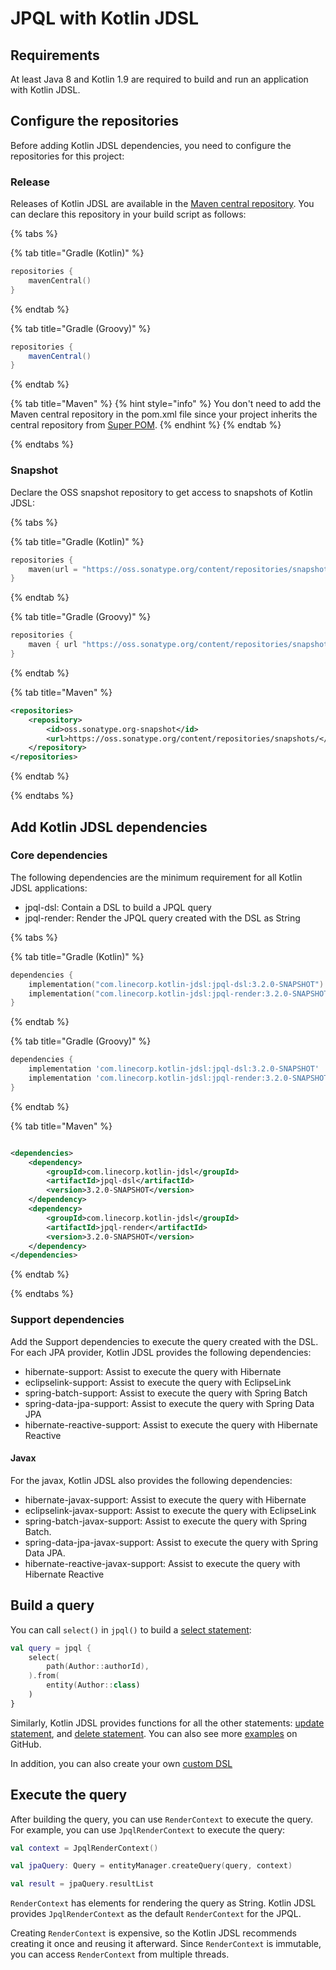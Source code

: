 # JPQL with Kotlin JDSL

## Requirements

At least Java 8 and Kotlin 1.9 are required to build and run an application with Kotlin JDSL.

## Configure the repositories

Before adding Kotlin JDSL dependencies, you need to configure the repositories for this project:

### Release

Releases of Kotlin JDSL are available in the [Maven central repository](https://central.sonatype.com/search?q=g%3Acom.linecorp.kotlin-jdsl).
You can declare this repository in your build script as follows:

{% tabs %}

{% tab title="Gradle (Kotlin)" %}

```kotlin
repositories {
    mavenCentral()
}
```

{% endtab %}

{% tab title="Gradle (Groovy)" %}

```groovy
repositories {
    mavenCentral()
}
```

{% endtab %}

{% tab title="Maven" %}
{% hint style="info" %}
You don't need to add the Maven central repository in the pom.xml file since your project inherits the central repository from [Super POM](https://maven.apache.org/guides/introduction/introduction-to-the-pom.html#super-pom).
{% endhint %}
{% endtab %}

{% endtabs %}

### Snapshot

Declare the OSS snapshot repository to get access to snapshots of Kotlin JDSL:

{% tabs %}

{% tab title="Gradle (Kotlin)" %}

```kotlin
repositories {
    maven(url = "https://oss.sonatype.org/content/repositories/snapshots")
}
```

{% endtab %}

{% tab title="Gradle (Groovy)" %}

```groovy
repositories {
    maven { url "https://oss.sonatype.org/content/repositories/snapshots" }
}
```

{% endtab %}

{% tab title="Maven" %}

```xml
<repositories>
    <repository>
        <id>oss.sonatype.org-snapshot</id>
        <url>https://oss.sonatype.org/content/repositories/snapshots/</url>
    </repository>
</repositories>
```

{% endtab %}

{% endtabs %}

## Add Kotlin JDSL dependencies

### Core dependencies

The following dependencies are the minimum requirement for all Kotlin JDSL applications:

- jpql-dsl: Contain a DSL to build a JPQL query
- jpql-render: Render the JPQL query created with the DSL as String

{% tabs %}

{% tab title="Gradle (Kotlin)" %}

```kotlin
dependencies {
    implementation("com.linecorp.kotlin-jdsl:jpql-dsl:3.2.0-SNAPSHOT")
    implementation("com.linecorp.kotlin-jdsl:jpql-render:3.2.0-SNAPSHOT")
}
```

{% endtab %}

{% tab title="Gradle (Groovy)" %}

```groovy
dependencies {
    implementation 'com.linecorp.kotlin-jdsl:jpql-dsl:3.2.0-SNAPSHOT'
    implementation 'com.linecorp.kotlin-jdsl:jpql-render:3.2.0-SNAPSHOT'
}
```

{% endtab %}

{% tab title="Maven" %}

```xml

<dependencies>
    <dependency>
        <groupId>com.linecorp.kotlin-jdsl</groupId>
        <artifactId>jpql-dsl</artifactId>
        <version>3.2.0-SNAPSHOT</version>
    </dependency>
    <dependency>
        <groupId>com.linecorp.kotlin-jdsl</groupId>
        <artifactId>jpql-render</artifactId>
        <version>3.2.0-SNAPSHOT</version>
    </dependency>
</dependencies>
```

{% endtab %}

{% endtabs %}

### Support dependencies

Add the Support dependencies to execute the query created with the DSL.
For each JPA provider, Kotlin JDSL provides the following dependencies:

- hibernate-support: Assist to execute the query with Hibernate
- eclipselink-support: Assist to execute the query with EclipseLink
- spring-batch-support: Assist to execute the query with Spring Batch
- spring-data-jpa-support: Assist to execute the query with Spring Data JPA
- hibernate-reactive-support: Assist to execute the query with Hibernate Reactive

#### Javax

For the javax, Kotlin JDSL also provides the following dependencies:

- hibernate-javax-support: Assist to execute the query with Hibernate
- eclipselink-javax-support: Assist to execute the query with EclipseLink
- spring-batch-javax-support: Assist to execute the query with Spring Batch.
- spring-data-jpa-javax-support: Assist to execute the query with Spring Data JPA.
- hibernate-reactive-javax-support: Assist to execute the query with Hibernate Reactive

## Build a query

You can call `select()` in `jpql()` to build a [select statement](statements.md#select-statement):

```kotlin
val query = jpql {
    select(
        path(Author::authorId),
    ).from(
        entity(Author::class)
    )
}
```

Similarly, Kotlin JDSL provides functions for all the other statements: [update statement](statements.md#update-statement), and [delete statement](statements.md#delete-statement).
You can also see more [examples](https://github.com/line/kotlin-jdsl/tree/main/example) on GitHub.

In addition, you can also create your own [custom DSL](custom-dsl.md)

## Execute the query

After building the query, you can use `RenderContext` to execute the query.
For example, you can use `JpqlRenderContext` to execute the query:

```kotlin
val context = JpqlRenderContext()

val jpaQuery: Query = entityManager.createQuery(query, context)

val result = jpaQuery.resultList
```

`RenderContext` has elements for rendering the query as String.
Kotlin JDSL provides `JpqlRenderContext` as the default `RenderContext` for the JPQL.

Creating `RenderContext` is expensive, so the Kotlin JDSL recommends creating it once and reusing it afterward.
Since `RenderContext` is immutable, you can access `RenderContext` from multiple threads.

